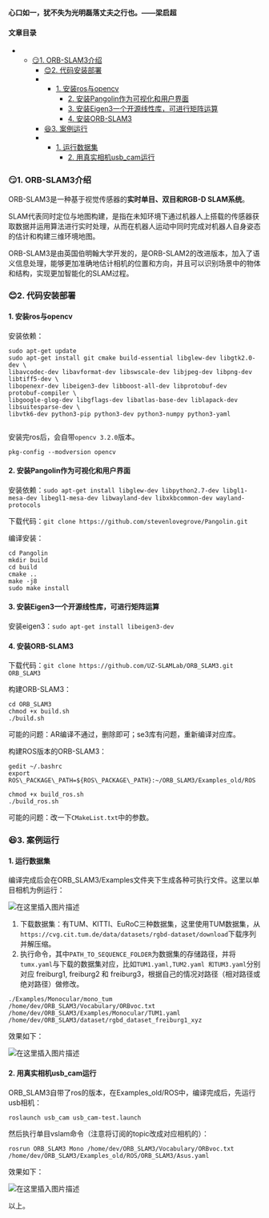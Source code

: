 






**心口如一，犹不失为光明磊落丈夫之行也。——梁启超**  
 



#### 文章目录


* + [:smirk:1. ORB-SLAM3介绍](#smirk1_ORBSLAM3_2)
	+ [:blush:2. 代码安装部署](#blush2__8)
	+ - [1. 安装ros与opencv](#1_rosopencv_9)
		- [2. 安装Pangolin作为可视化和用户界面](#2_Pangolin_27)
		- [3. 安装Eigen3一个开源线性库，可进行矩阵运算](#3_Eigen3_42)
		- [4. 安装ORB-SLAM3](#4_ORBSLAM3_45)
	+ [:satisfied:3. 案例运行](#satisfied3__67)
	+ - [1. 运行数据集](#1__68)
		- [2. 用真实相机usb\_cam运行](#2_usb_cam_84)




### 😏1. ORB-SLAM3介绍


ORB-SLAM3是一种基于视觉传感器的**实时单目、双目和RGB-D SLAM系统**。


SLAM代表同时定位与地图构建，是指在未知环境下通过机器人上搭载的传感器获取数据并运用算法进行实时处理，从而在机器人运动中同时完成对机器人自身姿态的估计和构建三维环境地图。


ORB-SLAM3是由英国伯明翰大学开发的，是ORB-SLAM2的改进版本，加入了语义信息处理，能够更加准确地估计相机的位置和方向，并且可以识别场景中的物体和结构，实现更加智能化的SLAM过程。


### 😊2. 代码安装部署


#### 1. 安装ros与opencv


安装依赖：



```
sudo apt-get update
sudo apt-get install git cmake build-essential libglew-dev libgtk2.0-dev \
libavcodec-dev libavformat-dev libswscale-dev libjpeg-dev libpng-dev libtiff5-dev \
libopenexr-dev libeigen3-dev libboost-all-dev libprotobuf-dev protobuf-compiler \
libgoogle-glog-dev libgflags-dev libatlas-base-dev liblapack-dev libsuitesparse-dev \
libvtk6-dev python3-pip python3-dev python3-numpy python3-yaml


```

安装完ros后，会自带`opencv 3.2.0`版本。



```
pkg-config --modversion opencv

```

#### 2. 安装Pangolin作为可视化和用户界面


安装依赖：`sudo apt-get install libglew-dev libpython2.7-dev libgl1-mesa-dev libegl1-mesa-dev libwayland-dev libxkbcommon-dev wayland-protocols`


下载代码：`git clone https://github.com/stevenlovegrove/Pangolin.git`


编译安装：



```
cd Pangolin
mkdir build
cd build
cmake ..
make -j8
sudo make install

```

#### 3. 安装Eigen3一个开源线性库，可进行矩阵运算


安装eigen3：`sudo apt-get install libeigen3-dev`


#### 4. 安装ORB-SLAM3


下载代码：`git clone https://github.com/UZ-SLAMLab/ORB_SLAM3.git ORB_SLAM3`


构建ORB-SLAM3：



```
cd ORB_SLAM3
chmod +x build.sh
./build.sh

```

可能的问题：AR编译不通过，删除即可；se3库有问题，重新编译对应库。


构建ROS版本的ORB-SLAM3：



```
gedit ~/.bashrc
export ROS\_PACKAGE\_PATH=${ROS\_PACKAGE\_PATH}:~/ORB_SLAM3/Examples_old/ROS

chmod +x build_ros.sh
./build_ros.sh

```

可能的问题：改一下`CMakeList.txt`中的参数。


### 😆3. 案例运行


#### 1. 运行数据集


编译完成后会在ORB\_SLAM3/Examples文件夹下生成各种可执行文件。这里以单目相机为例运行：


![在这里插入图片描述](https://img-blog.csdnimg.cn/727b1a179dfe4da1b13dd03c5cf774c7.png)


1. 下载数据集：有TUM、KITTI、EuRoC三种数据集，这里使用TUM数据集，从`https://cvg.cit.tum.de/data/datasets/rgbd-dataset/download`下载序列并解压缩。
2. 执行命令，其中`PATH_TO_SEQUENCE_FOLDER`为数据集的存储路径，并将`tumx.yaml`与下载的数据集对应，比如`TUM1.yaml,TUM2.yaml 和TUM3.yaml`分别对应 freiburg1, freiburg2 和 freiburg3，根据自己的情况对路径（相对路径或绝对路径）做修改。



```
./Examples/Monocular/mono_tum /home/dev/ORB_SLAM3/Vocabulary/ORBvoc.txt /home/dev/ORB_SLAM3/Examples/Monocular/TUM1.yaml /home/dev/ORB_SLAM3/dataset/rgbd_dataset_freiburg1_xyz

```

效果如下：


![在这里插入图片描述](https://img-blog.csdnimg.cn/ba56d0e3f714436ba1cf795c714fd889.png)


#### 2. 用真实相机usb\_cam运行


ORB\_SLAM3自带了ros的版本，在Examples\_old/ROS中，编译完成后，先运行usb相机：



```
roslaunch usb_cam usb_cam-test.launch

```

然后执行单目vslam命令（注意将订阅的topic改成对应相机的）：



```
rosrun ORB_SLAM3 Mono /home/dev/ORB_SLAM3/Vocabulary/ORBvoc.txt /home/dev/ORB_SLAM3/Examples_old/ROS/ORB_SLAM3/Asus.yaml

```

效果如下：


![在这里插入图片描述](https://img-blog.csdnimg.cn/2222fa2f1ffa430cb43edb396d7c64b1.png)


以上。





